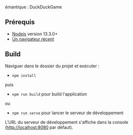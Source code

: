 émantique : DuckDuckGame

## Prérequis

- [Nodejs](https://nodejs.org/en/) version 13.3.0+
- [Un navigateur récent](https://www.mozilla.org/en-US/firefox/new/)

## Build

Naviguer dans le dossier du projet et exécuter :
- `npm install`

puis

- `npm run build` pour build l'application

ou

- `npm run serve` pour lancer le serveur de développement

L'URL du serveur de développement s'affiche dans la console
([http://localhost:8080](http://localhost:8080) par défaut).

